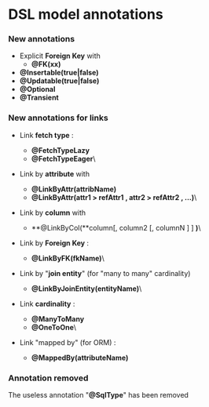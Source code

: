 # DSL model annotations

### New annotations

* Explicit **Foreign Key** with&#x20;
  * **@FK(**xx**)**
* **@Insertable(**true|false**)** &#x20;
* **@Updatable(**true|false**)**
* **@Optional**
* **@Transient**



### New annotations for links&#x20;

* Link **fetch type** :
  * **@FetchTypeLazy**&#x20;
  * **@FetchTypeEager**\

* Link by **attribute** with
  * **@LinkByAttr(**attribName**)**&#x20;
  * **@LinkByAttr(**attr1 > refAttr1 ,  attr2 > refAttr2 , ...**)**\

* Link by **column** with
  * **@LinkByCol(**column\[, column2 \[, columnN ] ] **)**\

* Link by **Foreign Key** :
  * **@LinkByFK(**fkName**)**\

* Link by "**join entity**" (for "many to many" cardinality)
  * **@LinkByJoinEntity(**entityName**)**\

* Link **cardinality** :
  * **@ManyToMany**&#x20;
  * **@OneToOne**\

* Link "mapped by" (for ORM) :
  * **@MappedBy(**attributeName**)**



### Annotation removed

The useless annotation "**@SqlType**" has been removed


